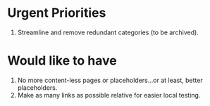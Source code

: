 # Urgent Priorities

1. Streamline and remove redundant categories (to be archived).

# Would like to have

1. No more content-less pages or placeholders...or at least, better placeholders.
2. Make as many links as possible relative for easier local testing.
